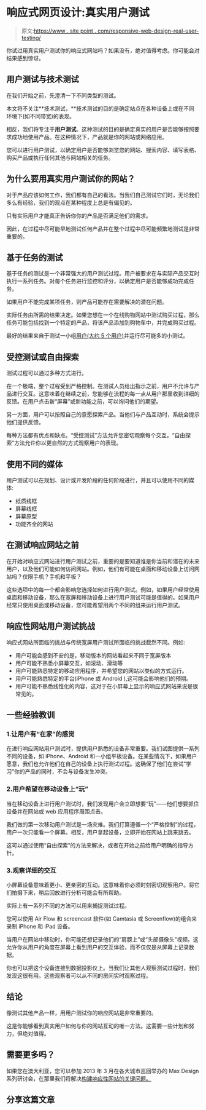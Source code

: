 # 响应式网页设计:真实用户测试

> 原文:[https://www . site point . com/responsive-web-design-real-user-testing/](https://www.sitepoint.com/responsive-web-design-real-user-testing/)

你试过用真实用户测试你的响应式网站吗？如果没有，绝对值得考虑。你可能会对结果感到惊讶。

## 用户测试与技术测试

在我们开始之前，先澄清一下不同类型的测试。

本文将不关注**技术测试，**技术测试的目的是确定站点在各种设备上或在不同环境下(如不同带宽)的表现。

相反，我们将专注于**用户测试**。这种测试的目的是确定真实的用户是否能够按照要求成功地使用产品。在这种情况下，产品就是你的网站或网络应用。

您可以进行用户测试，以确定用户是否能够浏览您的网站、搜索内容、填写表格、购买产品或执行任何其他与网站相关的任务。

## 为什么要用真实用户测试你的网站？

对于产品应该如何工作，我们都有自己的看法。当我们自己测试它们时，无论我们多么有经验，我们的观点在某种程度上总是有偏见的。

只有实际用户才能真正告诉你你的产品是否满足他们的需求。

因此，在过程中尽可能早地测试任何产品并在整个过程中尽可能频繁地测试是非常重要的。

## 基于任务的测试

基于任务的测试是一个非常强大的用户测试过程。用户被要求在与实际产品交互时执行一系列任务。对每个任务进行监控和评分，以确定用户是否能够成功完成任务。

如果用户不能完成某项任务，则产品可能存在需要解决的潜在问题。

实际任务由所需的结果决定。如果您想在一个在线购物网站中测试购买过程，那么任务可能包括找到一个特定的产品，将该产品添加到购物车中，并完成购买过程。

最好的结果来自于测试一小组[用户(大约 5 个用户)](http://www.nngroup.com/articles/why-you-only-need-to-test-with-5-users/)并运行尽可能多的小测试。

## 受控测试或自由探索

测试过程可以通过多种方式进行。

在一个极端，整个过程受到严格控制。在测试人员给出指示之前，用户不允许与产品进行交互。这意味着在继续之前，您能够在流程的每一点从用户那里收到详细的反馈。在用户点击新“屏幕”或新功能之前，可以询问他们的期望。

另一方面，用户可以按照自己的意愿探索产品。当他们与产品互动时，系统会提示他们提供反馈。

每种方法都有优点和缺点。“受控测试”方法允许您密切观察每个交互。“自由探索”方法允许你以更自然的方式观察用户的表现。

## 使用不同的媒体

用户测试可以在规划、设计或开发阶段的任何阶段进行，并且可以使用不同的媒体:

*   纸质线框
*   屏幕线框
*   屏幕原型
*   功能齐全的网站

## 在测试响应网站之前

在开始对响应式网站进行用户测试之前，重要的是要知道谁是你当前和潜在的未来用户，以及他们可能如何访问网站。例如，他们有可能在桌面和移动设备上访问网站吗？仅限手机？手机和平板？

这些选项中的每一个都会影响您选择如何进行用户测试。例如，如果用户经常使用桌面和移动设备，那么在宽屏和移动设备上进行用户测试可能是值得的。如果用户经常只使用桌面或移动设备，您可能希望用两个不同的组来运行用户测试。

## 响应性网站用户测试挑战

响应式网站所面临的挑战与传统宽屏用户测试所面临的挑战截然不同。例如:

*   用户可能会感到不安的是，移动版本的网站看起来不同于宽屏版本
*   用户可能不熟悉小屏幕交互，如滚动、滑动等
*   用户可能熟悉特定的移动应用程序，并希望您的网站以类似的方式运行。
*   用户可能熟悉特定的平台(iPhone 或 Android ),这可能会影响他们的预期。
*   用户可能不熟悉线性化的内容，这对于在小屏幕上显示的响应式网站来说是很常见的。

## 一些经验教训

### 1.让用户有“在家”的感觉

在进行响应网站用户测试时，提供用户熟悉的设备非常重要。我们试图提供一系列不同的设备，如 iPhone、Android 和一小组平板设备。在某些情况下，如果用户愿意，我们也允许他们在自己的设备上执行测试过程。这确保了他们在尝试“学习”你的产品的同时，不会与设备发生冲突。

### 2.用户希望在移动设备上“玩”

当在移动设备上进行用户测试时，我们发现用户会立即想要“玩”——他们想要抓住设备并在网站或 web 应用程序周围点击。

我们做的第一次移动用户测试是一场灾难。我们打算遵循一个“严格控制”的过程，用户一次只能看一个屏幕。相反，用户拿起设备，立即开始在网站上跳来跳去。

这可以通过使用“自由探索”的方法来解决，或者在开始之前给用户明确的指导方针。

### 3.观察详细的交互

小屏幕设备意味着更小、更亲密的互动。这意味着你必须时刻密切观察用户。将它们拍摄下来，稍后回放进行分析可能会有所帮助。

实际上有一系列不同的方法可以用来捕捉测试过程。

您可以使用 Air Flow 和 screencast 软件(如 Camtasia 或 Screenflow)的组合来录制 iPhone 和 iPad 设备。

当用户在网站中移动时，你可能还想记录他们的“肩膀上”或“头部摄像头”视频。这允许你从用户的角度在屏幕上看到用户的交互体验，而不仅仅是从屏幕上记录数据。

你也可以把这个设备连接到数据投影仪上。当我们让其他人观察测试过程时，我们发现这很有用。这些观察者可以从不同的房间实时观察过程。

## 结论

像测试其他产品一样，用用户测试你的响应网站是非常重要的。

这是你能够看到真实用户如何与你的网站互动的唯一方法。这需要一些计划和努力，但绝对值得。

## 需要更多吗？

如果您在澳大利亚，您可以参加 2013 年 3 月在各大城市巡回举办的 Max Design 系列研讨会，在那里我们将解决[构建响应性网站的关键问题。](http://www.maxdesign.com.au/workshops/)

## 分享这篇文章